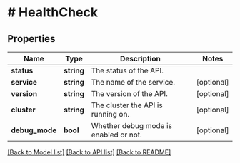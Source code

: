 # # HealthCheck

## Properties

| Name           | Type       | Description                           | Notes      |
| -------------- | ---------- | ------------------------------------- | ---------- |
| **status**     | **string** | The status of the API.                |
| **service**    | **string** | The name of the service.              | [optional] |
| **version**    | **string** | The version of the API.               | [optional] |
| **cluster**    | **string** | The cluster the API is running on.    | [optional] |
| **debug_mode** | **bool**   | Whether debug mode is enabled or not. | [optional] |

[[Back to Model list]](../../README.md#models) [[Back to API list]](../../README.md#endpoints) [[Back to README]](../../README.md)
